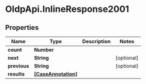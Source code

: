 # OldpApi.InlineResponse2001

## Properties
Name | Type | Description | Notes
------------ | ------------- | ------------- | -------------
**count** | **Number** |  | 
**next** | **String** |  | [optional] 
**previous** | **String** |  | [optional] 
**results** | [**[CaseAnnotation]**](CaseAnnotation.md) |  | 


